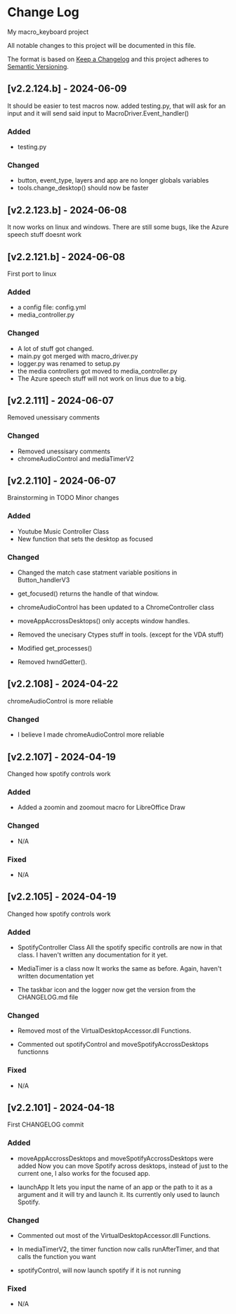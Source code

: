 # Change Log

My macro_keyboard project

All notable changes to this project will be documented in this file.
 
The format is based on [Keep a Changelog](http://keepachangelog.com/)
and this project adheres to [Semantic Versioning](http://semver.org/).

## [v2.2.124.b] - 2024-06-09

It should be easier to test macros now.
added testing.py, that will ask for an input and it will send said input to MacroDriver.Event_handler()

### Added
- testing.py

### Changed
- button, event_type, layers and app are no longer globals variables
- tools.change_desktop() should now be faster


## [v2.2.123.b] - 2024-06-08

It now works on linux and windows.
There are still some bugs, like the Azure speech stuff doesnt work


## [v2.2.121.b] - 2024-06-08

First port to linux

### Added
- a config file: config.yml
- media_controller.py

### Changed
- A lot of stuff got changed.
- main.py got merged with macro_driver.py
- logger.py was renamed to setup.py
- the media controllers got moved to media_controller.py
- The Azure speech stuff will not work on linus due to a big.

## [v2.2.111] - 2024-06-07

Removed unessisary comments

### Changed
- Removed unessisary comments
- chromeAudioControl and mediaTimerV2

## [v2.2.110] - 2024-06-07
 
Brainstorming in TODO
Minor changes

### Added

- Youtube Music Controller Class
- New function that sets the desktop as focused

### Changed
- Changed the match case statment variable positions in Button_handlerV3
- get_focused() returns the handle of that window.

- chromeAudioControl has been updated to a ChromeController class
- moveAppAccrossDesktops() only accepts window handles.
- Removed the unecisary Ctypes stuff in tools. (except for the VDA stuff)
- Modified get_processes()
- Removed hwndGetter().

## [v2.2.108] - 2024-04-22
 
chromeAudioControl is more reliable

### Changed
- I believe I made chromeAudioControl more reliable

## [v2.2.107] - 2024-04-19
 
Changed how spotify controls work

### Added

- Added a zoomin and zoomout macro for LibreOffice Draw

### Changed
- N/A

### Fixed
- N/A

## [v2.2.105] - 2024-04-19
 
Changed how spotify controls work

### Added

- SpotifyController Class
  All the spotify specific controlls are now in that class.
  I haven't written any documentation for it yet.

- MediaTimer is a class now
  It works the same as before.
  Again, haven't written documentation yet

- The taskbar icon and the logger now get the version from the CHANGELOG.md file

### Changed
- Removed most of the VirtualDesktopAccessor.dll Functions.
 
- Commented out spotifyControl and moveSpotifyAccrossDesktops functionns

### Fixed
- N/A


## [v2.2.101] - 2024-04-18
 
First CHANGELOG commit
 
### Added

- moveAppAccrossDesktops and moveSpotifyAccrossDesktops were added
  Now you can move Spotify across desktops, instead of just to the current one, I also works for the focused app.

- launchApp
  It lets you input the name of an app or the path to it as a argument and it will try and launch it.
  Its currently only used to launch Spotify.

### Changed
- Commented out most of the VirtualDesktopAccessor.dll Functions.
 
- In mediaTimerV2, the timer function now calls runAfterTimer, and that calls the function you want

- spotifyControl, will now launch spotify if it is not running
### Fixed
- N/A